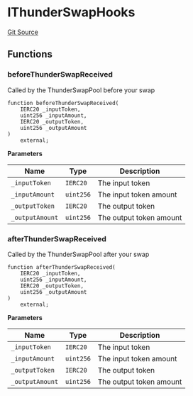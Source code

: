 # IThunderSwapHooks
[Git Source](https://github.com/Sahil-Gujrati/thunder-swap/blob/538bce28778223301347f4273ff464e4ab8e7382/src/ThunderSwapReceiver/interfaces/IThunderSwapHooks.sol)


## Functions
### beforeThunderSwapReceived

Called by the ThunderSwapPool before your swap


```solidity
function beforeThunderSwapReceived(
    IERC20 _inputToken,
    uint256 _inputAmount,
    IERC20 _outputToken,
    uint256 _outputAmount
)
    external;
```
**Parameters**

|Name|Type|Description|
|----|----|-----------|
|`_inputToken`|`IERC20`|The input token|
|`_inputAmount`|`uint256`|The input token amount|
|`_outputToken`|`IERC20`|The output token|
|`_outputAmount`|`uint256`|The output token amount|


### afterThunderSwapReceived

Called by the ThunderSwapPool after your swap


```solidity
function afterThunderSwapReceived(
    IERC20 _inputToken,
    uint256 _inputAmount,
    IERC20 _outputToken,
    uint256 _outputAmount
)
    external;
```
**Parameters**

|Name|Type|Description|
|----|----|-----------|
|`_inputToken`|`IERC20`|The input token|
|`_inputAmount`|`uint256`|The input token amount|
|`_outputToken`|`IERC20`|The output token|
|`_outputAmount`|`uint256`|The output token amount|


